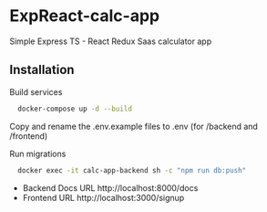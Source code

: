 # ExpReact-calc-app

Simple Express TS - React Redux Saas calculator app

## Installation

Build services

```bash
  docker-compose up -d --build
```

Copy and rename the .env.example files to .env (for /backend and /frontend)

Run migrations

```bash
  docker exec -it calc-app-backend sh -c "npm run db:push"
```

- Backend Docs URL http://localhost:8000/docs
- Frontend URL http://localhost:3000/signup
